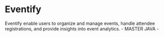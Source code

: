 # Eventify
Eventify enable users to organize and manage events, handle attendee registrations, and provide insights into event analytics. - MASTER JAVA -
